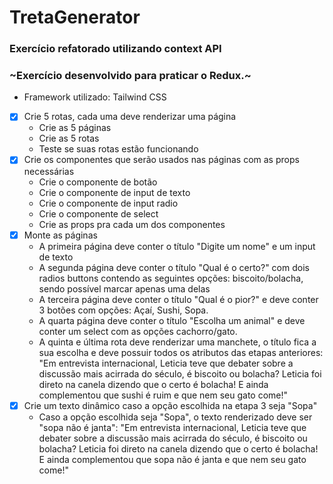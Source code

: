 # TretaGenerator

### Exercício refatorado utilizando context API

### ~Exercício desenvolvido para praticar o Redux.~
  - Framework utilizado: Tailwind CSS
- [x] Crie 5 rotas, cada uma deve renderizar uma página
  - Crie as 5 páginas
  - Crie as 5 rotas
  - Teste se suas rotas estão funcionando
- [x] Crie os componentes que serão usados nas páginas com as props necessárias
  - Crie o componente de botão
  - Crie o componente de input de texto
  - Crie o componente de input radio
  - Crie o componente de select
  - Crie as props pra cada um dos componentes
- [x] Monte as páginas
  - A primeira página deve conter o título "Digite um nome" e um input de texto
  - A segunda página deve conter o título "Qual é o certo?" com dois radios buttons contendo as seguintes opções: biscoito/bolacha, sendo possível marcar apenas uma delas
  - A terceira página deve conter o título "Qual é o pior?" e deve conter 3 botões com opções: Açaí, Sushi, Sopa.
  - A quarta página deve conter o título "Escolha um animal" e deve conter um select com as opções cachorro/gato.
  - A quinta e última rota deve renderizar uma manchete, o título fica a sua escolha e deve possuir todos os atributos das etapas anteriores:
  "Em entrevista internacional, Leticia teve que debater sobre a discussão mais acirrada do século, é biscoito ou bolacha? Leticia foi direto na canela dizendo que o certo é bolacha! E ainda complementou que sushi é ruim e que nem seu gato come!"
- [x] Crie um texto dinâmico caso a opção escolhida na etapa 3 seja "Sopa"
  - Caso a opção escolhida seja "Sopa", o texto renderizado deve ser "sopa não é janta":
  "Em entrevista internacional, Leticia teve que debater sobre a discussão mais acirrada do século, é biscoito ou bolacha? Leticia foi direto na canela dizendo que o certo é bolacha! E ainda complementou que sopa não é janta e que nem seu gato come!"
